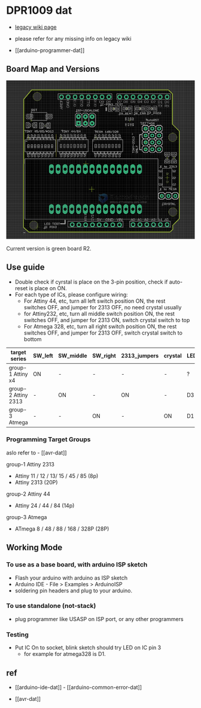 # DPR1009 dat

- [legacy wiki page](https://w.electrodragon.com/w/AVR_PROG_Shield)
- please refer for any missing info on legacy wiki

- [[arduino-programmer-dat]]


## Board Map and Versions

![](2023-11-22-14-55-02.png)

Current version is green board R2.


## Use guide

- Double check if cyrstal is place on the 3-pin position, check if auto-reset is place on ON.
- For each type of ICs, please configure wiring:
  - For Attiny 44, etc, turn all left switch position ON, the rest switches OFF, and jumper for 2313 OFF, no need crystal usually
  - for Attiny232, etc, turn all middle switch position ON, the rest switches OFF, and jumper for 2313 ON, switch crystal switch to top
  - For Atmega 328, etc, turn all right switch position ON, the rest switches OFF, and jumper for 2313 OFF, switch crystal switch to bottom

| target series       | SW_left | SW_middle | SW_right | 2313_jumpers | crystal | LED_pin |
| ------------------- | ------- | --------- | -------- | ------------ | ------- | ------- |
| group-1 Attiny x4   | ON      | -         | -        | -            | -       | ?       |
| group-2 Attiny 2313 | -       | ON        | -        | ON           | -       | D3      |
| group-3 Atmega      | -       | -         | ON       | -            | ON      | D1      |

### Programming Target Groups

aslo refer to - [[avr-dat]]

group-1 Attiny 2313

- Attiny 11 / 12 / 13/ 15 / 45 / 85 (8p)
- Attiny 2313 (20P)

group-2 Attiny 44

- Attiny 24 / 44 / 84 (14p)

group-3 Atmega

- ATmega 8 / 48 / 88 / 168 / 328P (28P)

## Working Mode

### To use as a base board, with arduino ISP sketch

- Flash your arduino with arduino as ISP sketch
- Arduino IDE - File > Examples > ArduinoISP
- soldering pin headers and plug to your arduino.

### To use standalone (not-stack)

- plug programmer like USASP on ISP port, or any other programmers




### Testing

- Put IC On to socket, blink sketch should try LED on IC pin 3
  - for example for atmega328 is D1.

## ref

- [[arduino-ide-dat]] - [[arduino-common-error-dat]]

- [[avr-dat]]